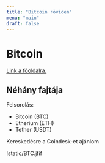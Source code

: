 ```yaml
---
title: "Bitcoin röviden"
menu: "main"
draft: false
---
```


# Bitcoin

[Link a főoldalra.](/)


## Néhány fajtája

Felsorolás:

* Bitcoin (BTC)
* Etherium (ETH)
* Tether (USDT)

Kereskedésre a Coindesk-et ajánlom

!static/BTC.jfif
